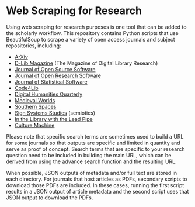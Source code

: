 # Web Scraping for Research

Using web scraping for research purposes is one tool that can be added to the scholarly workflow. This repository contains Python scripts that use BeautifulSoup to scrape a variety of open access journals and subject repositories, including: 

- [ArXiv](https://arxiv.org/)
- [D-Lib Magazine](http://www.dlib.org/) (The Magazine of Digital Library Research)
- [Journal of Open Source Software](https://joss.theoj.org/)
- [Journal of Open Research Software](https://openresearchsoftware.metajnl.com/)
- [Journal of Statistical Software](https://www.jstatsoft.org/index)
- [Code4Lib](https://code4lib.org/)
- [Digital Humanities Quarterly](http://www.digitalhumanities.org/dhq/)
- [Medieval Worlds](https://medieval.vlg.oeaw.ac.at/index.php/medievalworlds)
- [Southern Spaces](https://southernspaces.org/)
- [Sign Systems Studies](http://www.sss.ut.ee/index.php/sss) (semiotics)
- [In the Library with the Lead Pipe](http://www.inthelibrarywiththeleadpipe.org/)
- [Culture Machine](https://culturemachine.co/)

Please note that specific search terms are sometimes used to build a URL for some journals so that outputs are specific and limited in quantity and serve as proof of concept. Search terms that are specific to your research question need to be included in building the main URL, which can be derived from using the advance search function and the resulting URL. 

When possible, JSON outputs of metadata and/or full text are stored in each directory. For journals that host articles as PDFs, secondary scripts to download those PDFs are included. In these cases, running the first script results in a JSON output of article metadata and the second script uses that JSON output to download the PDFs.

